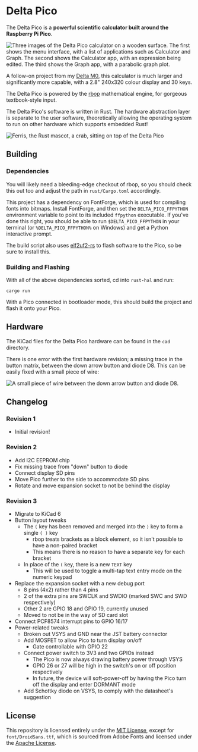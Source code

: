 # Delta Pico

The Delta Pico is a **powerful scientific calculator built around the Raspberry
Pi Pico**.

![Three images of the Delta Pico calculator on a wooden surface. The first shows the menu interface,
with a list of applications such as Calculator and Graph. The second shows the Calculator app, with
an expression being edited. The third shows the Graph app, with a parabolic graph plot.](img/table.jpg)

A follow-on project from my [Delta
M0](https://github.com/AaronC81/delta-m0), this calculator is much larger
and significantly more capable, with a 2.8" 240x320 colour display and 30 keys.

The Delta Pico is powered by the [rbop](https://github.com/AaronC81/rbop)
mathematical engine, for gorgeous textbook-style input.

The Delta Pico's software is written in Rust. The hardware abstraction layer is
separate to the user software, theoretically allowing the operating system to
run on other hardware which supports embedded Rust!

![Ferris, the Rust mascot, a crab, sitting on top of the Delta
Pico](img/ferris.jpg)

## Building

### Dependencies

You will likely need a bleeding-edge checkout of rbop, so you should check this
out too and adjust the path in `rust/Cargo.toml` accordingly.

This project has a dependency on FontForge, which is used for compiling fonts
into bitmaps. Install FontForge, and then set the `DELTA_PICO_FFPYTHON`
environment variable to point to its included `ffpython` executable. If you've
done this right, you should be able to run `$DELTA_PICO_FFPYTHON` in your 
terminal (or `%DELTA_PICO_FFPYTHON%` on Windows) and get a Python interactive
prompt.

The build script also uses [elf2uf2-rs](https://github.com/JoNil/elf2uf2-rs) to
flash software to the Pico, so be sure to install this.

### Building and Flashing

With all of the above dependencies sorted, cd into `rust-hal` and run:

```
cargo run
```

With a Pico connected in bootloader mode, this should build the project and
flash it onto your Pico.

## Hardware

The KiCad files for the Delta Pico hardware can be found in the `cad` directory.

There is one error with the first hardware revision; a missing trace in the
button matrix, between the down arrow button and diode D8. This can be easily
fixed with a small piece of wire:

![A small piece of wire between the down arrow button and diode
D8.](img/wire-fix.png)

## Changelog
### Revision 1
- Initial revision!

### Revision 2
- Add I2C EEPROM chip
- Fix missing trace from "down" button to diode
- Connect display SD pins
- Move Pico further to the side to accommodate SD pins
- Rotate and move expansion socket to not be behind the display

### Revision 3
- Migrate to KiCad 6
- Button layout tweaks
    - The `(` key has been removed and merged into the `)` key to form a single `( )` key
        - rbop treats brackets as a block element, so it isn't possible to have a non-paired
          bracket
        - This means there is no reason to have a separate key for each bracket
    - In place of the `(` key, there is a new `TEXT` key
        - This will be used to toggle a multi-tap text entry mode on the numeric keypad
- Replace the expansion socket with a new debug port
    - 8 pins (4x2) rather than 4 pins
    - 2 of the extra pins are SWCLK and SWDIO (marked SWC and SWD respectively)
    - Other 2 are GPIO 18 and GPIO 19, currently unused
    - Moved to not be in the way of SD card slot
- Connect PCF8574 interrupt pins to GPIO 16/17
- Power-related tweaks
    - Broken out VSYS and GND near the JST battery connector
    - Add MOSFET to allow Pico to turn display on/off
        - Gate controllable with GPIO 22
    - Connect power switch to 3V3 and two GPIOs instead
        - The Pico is now always drawing battery power through VSYS
        - GPIO 26 or 27 will be high in the switch's on or off position respectively
        - In future, the device will soft-power-off by having the Pico turn off the display and
          enter DORMANT mode
    - Add Schottky diode on VSYS, to comply with the datasheet's suggestion

## License

This repository is licensed entirely under the [MIT License](LICENSE), except
for `font/DroidSans.ttf`, which is sourced from Adobe Fonts and licensed under
the [Apache License](https://fonts.adobe.com/variations/1291/eula).

